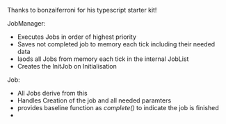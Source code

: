 Thanks to bonzaiferroni for his typescript starter kit!


JobManager:
 - Executes Jobs in order of highest priority
 - Saves not completed job to memory each tick including their needed data
 - laods all Jobs from memory each tick in the internal JobList
 - Creates the InitJob on Initialisation
 
Job:
 - All Jobs derive from this
 - Handles Creation of the job and all needed paramters
 - provides baseline function as _complete()_ to indicate the job is finished
 - 
